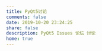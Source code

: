 ```yaml
---
title: PyQt5讨论
comments: false
date: 2019-10-20 23:24:25
share: false
description: PyQt5 Issues 论坛 讨论
home: true
---
```


<link rel="stylesheet" type="text/css" href="//cdn.bootcss.com/semantic-ui/0.19.3/css/semantic.min.css" data-no-instant>
<script src="//cdn.bootcss.com/semantic-ui/0.19.3/javascript/semantic.min.js" data-no-instant></script>
<script src="/js/template-web.js"></script>
<script>
	// 标准语法的界定符规则
	template.defaults.rules[1].test = /<<([@#]?)[ \t]*(\/?)([\w\W]*?)[ \t]*>>/;
	template.defaults.imports.dateFormat = function (value) {
		return value.split("T")[0];
	}
	template.defaults.imports.replaceLabelUrl = function (value) {
		return value.replace("api.", "").replace("/repos/", "/").replace("labels/", "issues?q=label%3A");
	}
</script>
<script src="/js/issues.js"></script>
<script id="tpl-issues" type="text/html">
	<<each issues>>
	<article id="post-<<$value.number>>" class="article article-type-post" itemscope itemprop="blogPost">
		<div class="article-meta">
			<a href="<<$value.html_url>>" class="article-date" target="_blank">
				<time datetime="<<$value.created_at>>" itemprop="datePublished"><<$value.created_at | dateFormat>></time>
			</a>
		</div>
		<div class="ui piled raised segment box-archive-item" itemscope itemtype="http://schema.org/Article"
			style="background-color:#fafafa !important">
			<input type="hidden" class="isFancy" />
			<div class="ui purple ribbon label" style="line-height: 1.3; min-width:100px; max-width:450px;">
				<span class="archive-item-title"
					style="display:block; height:100%; max-width:400px;white-space:nowrap; text-transform:capitalize;">
					<h1 itemprop="name">
						<a class="article-title" href="<<$value.html_url>>" target="_blank"><<$value.title>></a>
					</h1>
				</span>
			</div>
			<div onclick="window.open('<<$value.html_url>>','_blank')" id="id_description_div"
				style="margin-top:20px; line-height: 1.65em;cursor:pointer">
				<p style="display: -webkit-box;overflow: hidden;text-overflow: ellipsis;-webkit-line-clamp: 5;-webkit-box-orient: vertical;"><<$value.body>></p>
			</div>
			<div class="article-info article-info-index">
				<<set labels = $value.labels>>
                <<if labels && labels.length > 0>>
				<div class="article-tag tagcloud">
					<ul class="article-tag-list">
						<<each labels>>
						<li class="article-tag-list-item"><a class="article-tag-list-link"
								href="<<$value.url | replaceLabelUrl>>" target="_blank"><<$value.name>></a>
						</li>
						<</each>>
					</ul>
				</div>
				<</if>>
				<p class="article-more-link">
					<a href="<<$value.html_url>>" target="_blank"> <span class="link link--yaku">
							<span>发</span><span>现</span><span>更</span><span>多 >></span>
						</span>
					</a>
				</p>
				<div class="clearfix"></div>
			</div>
		</div>
	</article>
	<</each>>
	<<if pages>>
	<nav id="page-nav" >
		<<if pages.current_page && pages.prev_page !== pages.current_page>>
		<a class="extend prev" rel="prev" href="<<pages.href>>?page=<<pages.prev_page>>">&laquo; Prev</a>
		<</if>>
		<<each pages.pages>>
		<<if pages.current_page === $value>>
		<span class="page-number current"><<$value>></span>
		<<else>>
		<a class="page-number" href="<<pages.href>>?page=<<$value>>"><<$value>></a>
		<</if>>
		<</each>>
		<<if pages.next_page && pages.total_page !== pages.current_page>>
		<a class="extend next" rel="next" href="<<pages.href>>?page=<<pages.next_page>>">Next &raquo;</a>
		<</if>>
	</nav>
	<</if>>
</script>

<div id="issues-list" style=""></div>
